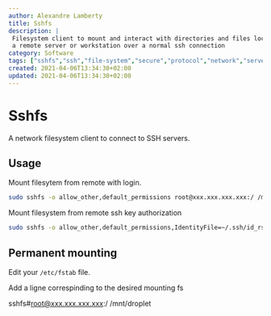 ```yaml
---
author: Alexandre Lamberty
title: Sshfs
description: |
 Filesystem client to mount and interact with directories and files located on
 a remote server or workstation over a normal ssh connection
category: Software
tags: ["sshfs","ssh","file-system","secure","protocol","network","server","linux"]
created: 2021-04-06T13:34:30+02:00
updated: 2021-04-06T13:34:30+02:00
---
```

# Sshfs

A network filesystem client to connect to SSH servers.

## Usage

Mount filesytem from remote with login.

```bash
sudo sshfs -o allow_other,default_permissions root@xxx.xxx.xxx.xxx:/ /mnt/droplet
```

Mount filesystem from remote ssh key authorization
```bash
sudo sshfs -o allow_other,default_permissions,IdentityFile=~/.ssh/id_rsa root@xxx.xxx.xxx.xxx:/ /mnt/droplet
```

## Permanent mounting

Edit your `/etc/fstab` file.

Add a ligne correspinding to the desired mounting fs


sshfs#root@xxx.xxx.xxx.xxx:/ /mnt/droplet
